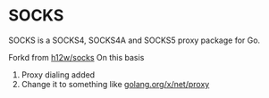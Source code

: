 # SOCKS

SOCKS is a SOCKS4, SOCKS4A and SOCKS5 proxy package for Go.

Forkd from [h12w/socks](https://github.com/h12w/socks) On this basis
1. Proxy dialing added
2. Change it to something like [golang.org/x/net/proxy](golang.org/x/net/proxy)
